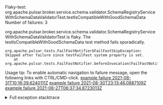         
Flaky-test: org.apache.pulsar.broker.service.schema.validator.SchemaRegistryServiceWithSchemaDataValidatorTest.testIsCompatibleWithGoodSchemaData
Number of failures: 3

org.apache.pulsar.broker.service.schema.validator.SchemaRegistryServiceWithSchemaDataValidatorTest is flaky. The testIsCompatibleWithGoodSchemaData test method fails sporadically.

```
org.apache.pulsar.tests.FailFastNotifier$FailFastSkipException: Skipped after failure since testFailFast system property is set.
	at org.apache.pulsar.tests.FailFastNotifier.beforeInvocation(FailFastNotifier.java:88)

```

Usage tip: To enable automatic navigation to failure message, open the following links with CTRL/CMD-click.
[example failure 2021-08-31T10:16:39.6240111Z](https://github.com/apache/pulsar/runs/3471501156?check_suite_focus=true#step:10:1489)
[example failure 2021-08-30T23:13:46.0887109Z](https://github.com/apache/pulsar/runs/3467152431?check_suite_focus=true#step:9:749)
[example failure 2021-08-27T06:37:34.8723013Z](https://github.com/apache/pulsar/runs/3440411059?check_suite_focus=true#step:9:2671)


<details>
<summary>Full exception stacktrace</summary>
<code><pre>
org.apache.pulsar.tests.FailFastNotifier$FailFastSkipException: Skipped after failure since testFailFast system property is set.
	at org.apache.pulsar.tests.FailFastNotifier.beforeInvocation(FailFastNotifier.java:88)

</pre></code>
</details>

